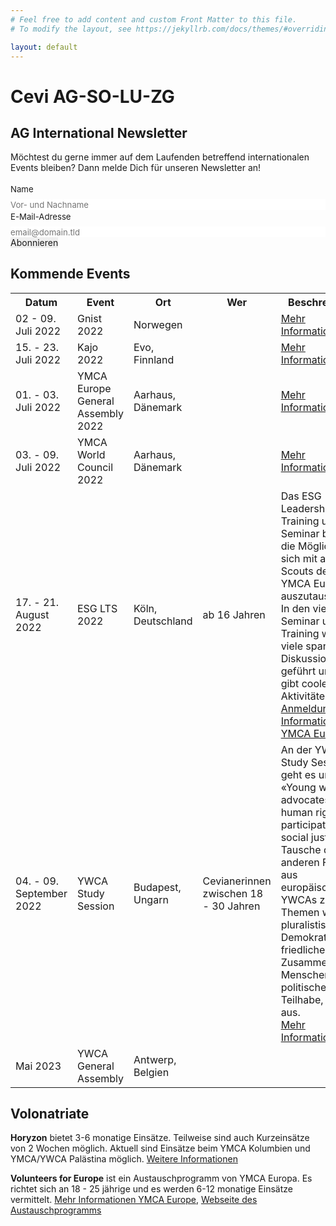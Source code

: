 ```yaml
---
# Feel free to add content and custom Front Matter to this file.
# To modify the layout, see https://jekyllrb.com/docs/themes/#overriding-theme-defaults

layout: default
---
```


<h1>Cevi AG-SO-LU-ZG</h1>

<h2>AG International Newsletter</h2>

Möchtest du gerne immer auf dem Laufenden betreffend internationalen Events bleiben? Dann melde Dich für unseren Newsletter an!


<form id="fs-frm" name="simple-contact-form" style="margin-bottom: 1em" accept-charset="utf-8" action="https://formspree.io/f/xleavawb" method="post">
  <fieldset id="fs-frm-inputs">
    <label for="full-name">Name</label>
    <input type="text" name="name" id="full-name" placeholder="Vor- und Nachname" required="">
    <label for="email-address">E-Mail-Adresse</label>
    <input type="email" name="_replyto" id="email-address" placeholder="email@domain.tld" required="">
    <input type="hidden" name="_subject" id="email-subject" value="AG International - Newsletter Anmeldung">
  </fieldset>
  <input type="submit" value="Abonnieren">
</form>
<style>/* reset */
#fs-frm input,
#fs-frm select,
#fs-frm textarea,
#fs-frm fieldset,
#fs-frm optgroup,
#fs-frm label,
#fs-frm #card-element:disabled {
  font-family: inherit;
  font-size: 100%;
  color: inherit;
  border: none;
  border-radius: 0;
  display: block;
  width: 100%;
  padding: 0;
  margin: 0;
  -webkit-appearance: none;
  -moz-appearance: none;
}
#fs-frm label,
#fs-frm legend,
#fs-frm ::placeholder {
  font-size: .825rem;
  margin-bottom: .5rem;
  padding-top: .2rem;
  display: flex;
  align-items: baseline;
}

/* border, padding, margin, width */
#fs-frm input,
#fs-frm select,
#fs-frm textarea,
#fs-frm #card-element {
  border: 1px solid rgba(0,0,0,0.2);
  background-color: rgba(255,255,255,0.9);
  padding: .75em 1rem;
  margin-bottom: 1.5rem;
}
#fs-frm input:focus,
#fs-frm select:focus,
#fs-frm textarea:focus {
  background-color: white;
  outline-style: solid;
  outline-width: thin;
  outline-color: gray;
  outline-offset: -1px;
}
#fs-frm [type="text"],
#fs-frm [type="email"] {
  width: 100%;
}
#fs-frm [type="button"],
#fs-frm [type="submit"],
#fs-frm [type="reset"] {
  width: auto;
  cursor: pointer;
  -webkit-appearance: button;
  -moz-appearance: button;
  appearance: button;
}
#fs-frm [type="button"]:focus,
#fs-frm [type="submit"]:focus,
#fs-frm [type="reset"]:focus {
  outline: none;
}
#fs-frm [type="submit"],
#fs-frm [type="reset"] {
  margin-bottom: 0;
}
#fs-frm select {
  text-transform: none;
}

#fs-frm [type="checkbox"] {
  -webkit-appearance: checkbox;
  -moz-appearance: checkbox;
  appearance: checkbox;
  display: inline-block;
  width: auto;
  margin: 0 .5em 0 0 !important;
}

#fs-frm [type="radio"] {
  -webkit-appearance: radio;
  -moz-appearance: radio;
  appearance: radio;
}

/* address, locale */
#fs-frm fieldset.locale input[name="city"],
#fs-frm fieldset.locale select[name="state"],
#fs-frm fieldset.locale input[name="postal-code"] {
  display: inline;
}
#fs-frm fieldset.locale input[name="city"] {
  width: 52%;
}
#fs-frm fieldset.locale select[name="state"],
#fs-frm fieldset.locale input[name="postal-code"] {
  width: 20%;
}
#fs-frm fieldset.locale input[name="city"],
#fs-frm fieldset.locale select[name="state"] {
  margin-right: 3%;
}
</style>

<h2>Kommende Events</h2>

<table>
  <tr>
    <th>Datum</th>
    <th>Event</th>
    <th>Ort</th>
    <th>Wer</th>
    <th>Beschreibung</th>
  </tr>
  <tr>
    <td>02 - 09. Juli 2022</td>
    <td>Gnist 2022</td>
    <td>Norwegen</td>
    <td></td>
    <td><a href="https://gnist2022.kmspeider.no/english">Mehr Informationen</a></td>
  </tr>
  <tr>
    <td>15. - 23. Juli 2022</td>
    <td>Kajo 2022</td>
    <td>Evo, Finnland</td>
    <td></td>
    <td><a href="https://kajo2022.ch/de">Mehr Informationen</a></td>
  </tr>
  <tr>
    <td>01. - 03. Juli 2022</td>
    <td>YMCA Europe General Assembly 2022</td>
    <td>Aarhaus, Dänemark</td>
    <td></td>
    <td><a href="https://db.cevi.ch/groups/1819/events/2961">Mehr Informationen</a></td>
  </tr>
  <tr>
    <td>03. - 09. Juli 2022</td>
    <td>YMCA World Council 2022</td>
    <td>Aarhaus, Dänemark</td>
    <td></td>
    <td><a href="https://db.cevi.ch/groups/1819/events/2856">Mehr Informationen</a></td>
  </tr>
  <tr>
    <td>17. - 21. August 2022</td>
    <td>ESG LTS 2022</td>
    <td>Köln, Deutschland</td>
    <td>ab 16 Jahren</td>
    <td>Das ESG Leadership Training und Seminar bietet die Möglichkeit sich mit anderen Scouts des YMCA Europa auszutauschen. In den vier Tagen Seminar und Training werden viele spannende Diskussionen geführt und es gibt coole Aktivitäten. <br><a href="https://db.cevi.ch/groups/1819/public_events/2970">Anmeldung</a>, <a href="https://www.ymcaeurope.com/esg-leadership-training-and-seminar-2022">Informationen YMCA Europe</a></td>
  </tr>
  <tr>
    <td>04. - 09. September 2022</td>
    <td>YWCA Study Session</td>
    <td>Budapest, Ungarn</td>
    <td>Cevianerinnen zwischen 18 - 30 Jahren</td>
    <td>An der YWCA Study Session geht es um «Young women advocates for human rights, participation and social justice”. Tausche dich mit anderen Frauen aus europäischen YWCAs zu Themen wie pluralistische Demokratie, das friedliche Zusammenleben, Menschenrechte, politische Teilhabe, etc. aus.<br><a href="https://www.cevi.ch/blog-details/ymcastudysession2022/">Mehr Informationen</a></td>
  </tr>
  <tr>
    <td>Mai 2023</td>
    <td>YWCA General Assembly</td>
    <td>Antwerp, Belgien</td>
    <td></td>
    <td></td>
  </tr>
</table>

<h2>Volonatriate</h2>

<p><strong>Horyzon</strong> bietet 3-6 monatige Einsätze. Teilweise sind auch Kurzeinsätze von 2 Wochen möglich. Aktuell sind Einsätze beim YMCA Kolumbien und YMCA/YWCA Palästina möglich. <a href="https://horyzon.ch/de/spenden-und-unterstuetzen/einsaetze-weltweit/volontariat/">Weitere Informationen</a></p>

<p><strong>Volunteers for Europe</strong> ist ein Austauschprogramm von YMCA Europa. Es richtet sich an 18 - 25 jährige und es werden 6-12 monatige Einsätze vermittelt. <a href="https://www.ymcaeurope.com/about-volunteers-for-europe-vfe">Mehr Informationen YMCA Europe</a>, <a href="http://vfe.cvjm.de/">Webseite des Austauschprogramms</a></p>